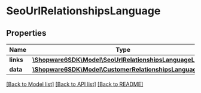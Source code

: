 # SeoUrlRelationshipsLanguage

## Properties
Name | Type | Description | Notes
------------ | ------------- | ------------- | -------------
**links** | [**\Shopware6SDK\Model\SeoUrlRelationshipsLanguageLinks**](SeoUrlRelationshipsLanguageLinks.md) |  | [optional] 
**data** | [**\Shopware6SDK\Model\CustomerRelationshipsLanguageData**](CustomerRelationshipsLanguageData.md) |  | [optional] 

[[Back to Model list]](../../README.md#documentation-for-models) [[Back to API list]](../../README.md#documentation-for-api-endpoints) [[Back to README]](../../README.md)

